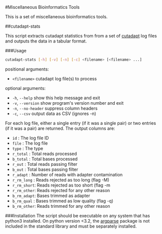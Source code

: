 #Miscellaneous Bioinformatics Tools

This is a set of miscellaneous bioinformatics tools.

##cutadapt-stats

This script extracts cutadapt statistics from from a set of [cutadapt](https://cutadapt.readthedocs.io/en/stable/) log files and outputs the data in a tabular format.

###Usage

~~~bash
cutadapt-stats [-h] [-v] [-n] [-c] <filename> [<filename> ...]
~~~

positional arguments:

* `<filename>` cutadapt log file(s) to process

optional arguments:

* `-h`, `--help` show this help message and exit
* `-v`, `--version` show program's version number and exit
* `-n`, `--no-header` suppress column headers
* `-c`, `--csv` output data as CSV (ignores -n)

For each log file, either a single entry (if it was a single pair) or two
entries (if it was a pair) are returned. The output columns are:

* `id`        : The log file ID
* `file`      : The log file
* `type`      : The type
* `r_total`   : Total reads processed
* `b_total`   : Total bases processed
* `r_out`     : Total reads passing filter
* `b_out`     : Total bases passing filter
* `r_adapt`   : Number of reads with adapter contamination
* `r_rm_long` : Reads rejected as too long (flag -M)
* `r_rm_short`: Reads rejected as too short (flag -m
* `r_rm_other`: Reads rejected for any other reason
* `b_rm_adapt`: Bases trimmed as adapter
* `b_rm_qual` : Bases trimmed as low quality (flag -q)
* `b_rm_other`: Reads trimmed for any other reason

###Installation
The script should be executable on any system that has python3 installed. On python version <3.2, the [argparse](https://pypi.python.org/pypi/argparse) package is not included in the standard library and must be separately installed.


